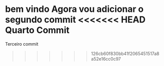 bem vindo
Agora vou adicionar o segundo commit
<<<<<<< HEAD
Quarto Commit
=======
Terceiro commit
>>>>>>> 126cb60f830bb41f2065451517a8a52e16cc0c97
